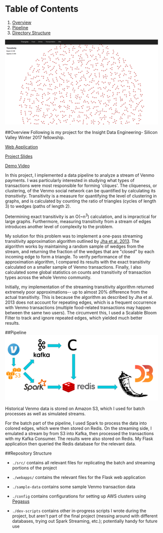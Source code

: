 # Table of Contents

1. [Overview](README.md#overview)
2. [Pipeline](README.md#Pipeline)
3. [Directory Structure](README.md#directory-structure)

<img src="./docs/graph.png" width="800">

##Overview
Following is my project for the Insight Data Engineering- Silicon Valley Winter 2017 fellowship.

[Web Application](http://www.anuvedverma.us)

[Project Slides](http://www.slideshare.net/AnuvedVerma/triangles-71987416)

[Demo Video]()

In this project, I implemented a data pipeline to analyze a stream of Venmo payments. I was particularly interested in studying what types of transactions were most responsible for forming 'cliques'. The cliqueness, or clustering, of the Venmo social network can be quantified by calculating its <i>transitivity</i>. Transitivity is a measure for quantifying the level of clustering in graphs, and is calculated by counting the ratio of triangles (cycles of length 3) to wedges (paths of length 2).

Determining exact transitivity is an O(~n<sup>3</sup>) calculation, and is impractical for large graphs. Furthermore, measuring transitivity from a stream of edges introduces another level of complexity to the problem.

My solution for this problem was to implement a one-pass streaming transitivity approximation algorithm outlined by [Jha et al. 2013](https://arxiv.org/abs/1212.2264). The algorithm works by maintaining a random sample of wedges from the stream, and returning the fraction of the wedges that are "closed" by each incoming edge to form a triangle. To verify performance of the approximation algorithm, I compared its results with the exact transitivity calculated on a smaller sample of Venmo transactions. Finally, I also calculated some global statistics on counts and transitivity of transaction types across the whole Venmo community.

Initially, my implementation of the streaming transitivity algorithm returned extremely poor approximations-- up to almost 20% difference from the actual transitivity. This is because the algorithm as described by Jha et al. 2013 does not account for repeating edges, which is a frequent occurrence with Venmo transactions (multiple food-related transactions may happen between the same two users). The circumvent this, I used a Scalable Bloom Filter to track and ignore repeated edges, which yielded much better results.


##Pipeline
<img src="./docs/pipeline.png" width="800">

Historical Venmo data is stored on Amazon S3, which I used for batch processes as well as simulated streams. 

For the batch part of the pipeline, I used Spark to process the data into colored edges, which were then stored on Redis. On the streaming side, I emulated a stream by from S3 into Kafka, then processed the transactions with my Kafka Consumer. The results were also stored on Redis. My Flask application then queried the Redis database for the relevant data.


##Repository Structure

- `./src/` contains all relevant files for replicating the batch and streaming portions of the project

- `./webapps/` contains the relevant files for the Flask web application

- `./sample-data` contains some sample Venmo transaction data

- `./config` contains configurations for setting up AWS clusters using [Pegasus](https://github.com/InsightDataScience/pegasus)

- `./dev-scripts` contains other in-progress scripts I wrote during the project, but aren't part of the final project (messing around with different databases, trying out Spark Streaming, etc.); potentially handy for future use 
